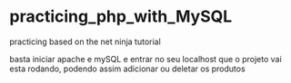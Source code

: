 # practicing_php_with_MySQL
practicing based on the net ninja tutorial

basta iniciar apache e mySQL e entrar no seu localhost que o projeto vai esta rodando, podendo assim adicionar ou deletar os produtos
